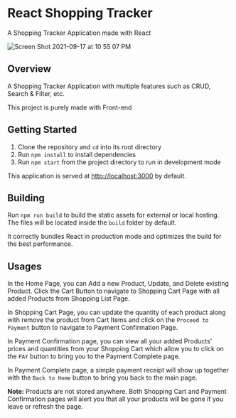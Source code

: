 # React Shopping Tracker

A Shopping Tracker Application made with React

![Screen Shot 2021-09-17 at 10 55 07 PM](https://user-images.githubusercontent.com/50259107/133818372-ebd81d1a-f11e-43b0-b877-bb6e196fb7e5.png)

## Overview

A Shopping Tracker Application with multiple features such as CRUD, Search & Filter, etc.

This project is purely made with Front-end 

## Getting Started

1. Clone the repository and `cd` into its root directory
2. Run `npm install` to install dependencies
3. Run `npm start` from the project directory to run in development mode

This application is served at [http://localhost:3000](http://localhost:3000) by default.

## Building

Run `npm run build` to build the static assets for external or local hosting. The files will be located inside the `build` folder by default.

It correctly bundles React in production mode and optimizes the build for the best performance.

## Usages

In the Home Page, you can Add a new Product, Update, and Delete existing Product. Click the Cart Button to navigate to Shopping Cart Page with all added Products from Shopping List Page. 

In Shopping Cart Page, you can update the quantity of each product along with remove the product from Cart Items and click on the `Proceed to Payment` button to navigate to Payment Confirmation Page.

In Payment Confirmation page, you can view all your added Products' prices and quantities from your Shopping Cart which allow you to click on the `PAY` button to bring you to the Payment Complete page.

In Payment Complete page, a simple payment receipt will show up together with the `Back to Home` button to bring you back to the main page.

**Note:** Products are not stored anywhere. Both Shopping Cart and Payment Confirmation pages will alert you that all your products will be gone if you leave or refresh the page.
